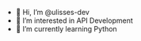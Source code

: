 - 👋 Hi, I’m @ulisses-dev
- 👀 I’m interested in API Development
- 🌱 I’m currently learning Python  

<!---
ulisses-dev/ulisses-dev is a ✨ special ✨ repository because its `README.md` (this file) appears on your GitHub profile.
You can click the Preview link to take a look at your changes.
--->
